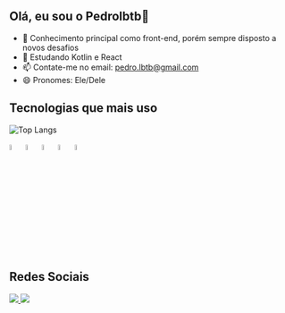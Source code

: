 ## Olá, eu sou o Pedrolbtb👋

- 🔭 Conhecimento principal como front-end, porém sempre disposto a novos desafios
- 🌱 Estudando Kotlin e React
- 📫 Contate-me no email: pedro.lbtb@gmail.com
- 😄 Pronomes: Ele/Dele

## Tecnologias que mais uso
  
![Top Langs](https://github-readme-stats.vercel.app/api/top-langs/?username=Pedrolbtb&layout=compact)

<p>
  <img src="https://cdn.jsdelivr.net/gh/devicons/devicon@latest/icons/kotlin/kotlin-original.svg" width="5%" />
  <img src="https://cdn.jsdelivr.net/gh/devicons/devicon@latest/icons/html5/html5-original.svg" width="5%" />
  <img src="https://cdn.jsdelivr.net/gh/devicons/devicon@latest/icons/css3/css3-original.svg" width="5%" />
  <img src="https://cdn.jsdelivr.net/gh/devicons/devicon@latest/icons/javascript/javascript-plain.svg" width="5%" />
  <img src="https://cdn.jsdelivr.net/gh/devicons/devicon@latest/icons/react/react-original.svg" width="5%" />
</p>

## Redes Sociais
<p>
  <a href="mailto:pedro.lbtb@gmail.com">
<img src="https://img.shields.io/badge/Gmail-D14836?style=for-the-badge&logo=gmail&logoColor=white">
    </a>
   <a href="">
<img src="https://img.shields.io/badge/LinkedIn-0077B5?style=for-the-badge&logo=linkedin&logoColor=white">
    </a>
</p>     
          
          
